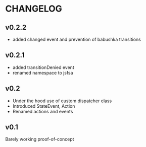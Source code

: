 # CHANGELOG

## v0.2.2

* added changed event and prevention of babushka transitions

## v0.2.1

* added transitionDenied event
* renamed namespace to jsfsa

## v0.2

* Under the hood use of custom dispatcher class
* Introduced StateEvent, Action
* Renamed actions and events  

## v0.1
Barely working proof-of-concept
